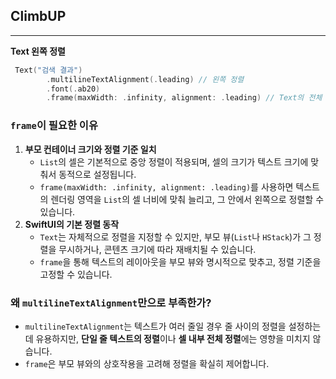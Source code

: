 ## ClimbUP
---

**Text 왼쪽 정렬**

```swift
 Text("검색 결과")
		.multilineTextAlignment(.leading) // 왼쪽 정렬
		.font(.ab20)
		.frame(maxWidth: .infinity, alignment: .leading) // Text의 전체 영역 왼쪽 정렬
```

### `frame`이 필요한 이유

1. **부모 컨테이너 크기와 정렬 기준 일치**
    - `List`의 셀은 기본적으로 중앙 정렬이 적용되며, 셀의 크기가 텍스트 크기에 맞춰서 동적으로 설정됩니다.
    - `frame(maxWidth: .infinity, alignment: .leading)`를 사용하면 텍스트의 렌더링 영역을 `List`의 셀 너비에 맞춰 늘리고, 그 안에서 왼쪽으로 정렬할 수 있습니다.
2. **SwiftUI의 기본 정렬 동작**
    - `Text`는 자체적으로 정렬을 지정할 수 있지만, 부모 뷰(`List`나 `HStack`)가 그 정렬을 무시하거나, 콘텐츠 크기에 따라 재배치될 수 있습니다.
    - `frame`을 통해 텍스트의 레이아웃을 부모 뷰와 명시적으로 맞추고, 정렬 기준을 고정할 수 있습니다.

### 왜 `multilineTextAlignment`만으로 부족한가?

- `multilineTextAlignment`는 텍스트가 여러 줄일 경우 줄 사이의 정렬을 설정하는 데 유용하지만, **단일 줄 텍스트의 정렬**이나 **셀 내부 전체 정렬**에는 영향을 미치지 않습니다.
- `frame`은 부모 뷰와의 상호작용을 고려해 정렬을 확실히 제어합니다.